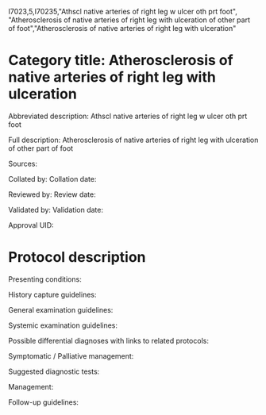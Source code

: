 I7023,5,I70235,"Athscl native arteries of right leg w ulcer oth prt foot", "Atherosclerosis of native arteries of right leg with ulceration of other part of foot","Atherosclerosis of native arteries of right leg with ulceration"
# Category title: Atherosclerosis of native arteries of right leg with ulceration

Abbreviated description: Athscl native arteries of right leg w ulcer oth prt foot

Full description: Atherosclerosis of native arteries of right leg with ulceration of other part of foot

Sources:

Collated by:
Collation date:

Reviewed by:
Review date:

Validated by:
Validation date:

Approval UID:

# Protocol description

Presenting conditions:

History capture guidelines:

General examination guidelines:

Systemic examination guidelines:

Possible differential diagnoses with links to related protocols:

Symptomatic / Palliative management:

Suggested diagnostic tests:

Management:

Follow-up guidelines:
